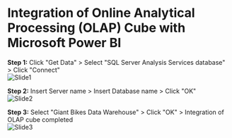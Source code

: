 # Integration of Online Analytical Processing (OLAP) Cube with Microsoft Power BI

**Step 1:** Click "Get Data" > Select "SQL Server Analysis Services database" > Click "Connect"   
![Slide1](https://github.com/LiewJunYen-DataAnalyst/Business-Intelligence-BI-Giant-Bicycles-Organization-Academic/assets/130137513/036f65bc-68dd-402c-a42e-5e8b7a447e1b)   

**Step 2:** Insert Server name > Insert Database name > Click "OK"   
![Slide2](https://github.com/LiewJunYen-DataAnalyst/Business-Intelligence-BI-Giant-Bicycles-Organization-Academic/assets/130137513/833ac1e9-ca56-48ac-9a82-aec807ef57ea)   

**Step 3:** Select "Giant Bikes Data Warehouse" > Click "OK" > Integration of OLAP cube completed   
![Slide3](https://github.com/LiewJunYen-DataAnalyst/Business-Intelligence-BI-Giant-Bicycles-Organization-Academic/assets/130137513/8781e840-3a05-46e2-b2c2-75f69f52fff8)   
